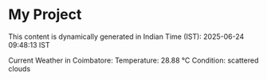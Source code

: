 # My Project

This content is dynamically generated in Indian Time (IST): 2025-06-24 09:48:13 IST


Current Weather in Coimbatore:
Temperature: 28.88 °C
Condition: scattered clouds
